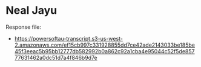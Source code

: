 # Neal Jayu

Response file:

* https://powersoftau-transcript.s3-us-west-2.amazonaws.com/ef15cb997c331928855dd7ce42ade2143033be185be45f3eeac5b95bb12777db582992b0a862c92a1cba4e95044c52f5de85777631462a0dc51d7a4f846b9d7e
